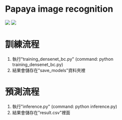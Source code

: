 # Papaya image recognition

![](https://img.shields.io/badge/Function-Image%20Classifier-green)
![](https://img.shields.io/badge/NetStructure-SampleCNN-green)


# 訓練流程
1. 執行"training_densenet_bc.py" (command: python training_densenet_bc.py)
2. 結果會儲存在"save_models"資料夾裡

# 預測流程
1. 執行"inference.py" (command: python inference.py)
2. 結果會儲存在"result.csv"裡面